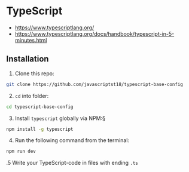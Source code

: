 # TypeScript 

* https://www.typescriptlang.org/
* https://www.typescriptlang.org/docs/handbook/typescript-in-5-minutes.html

## Installation

1. Clone this repo:
```bash
git clone https://github.com/javascriptst18/typescript-base-config
```
2. `cd` into folder:
```bash
cd typescript-base-config
```
3. Install `typescript` globally via NPM:§
```bash
npm install -g typescript
```
4. Run the following command from the terminal:
```bash
npm run dev
```
.5 Write your TypeScript-code in files with ending `.ts`